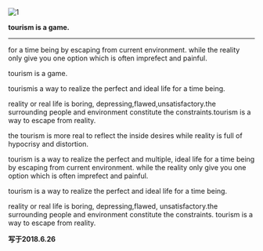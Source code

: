 ![1](https://love2.io/@niuxiaoxiaoone/doc/2018-zhou)

**tourism is a game.**

---

for a time being by escaping from current environment. while the reality only give you one option which is often imprefect and painful.

tourism is a game.

tourismis a way to realize the perfect and ideal life for a time being.

reality or real life is boring, depressing,flawed,unsatisfactory.the surrounding people and environment constitute the constraints.tourism is a way to escape from reality.

the tourism is more real to reflect the inside desires while reality is full of hypocrisy and distortion.

tourism is a way to realize the perfect and multiple, ideal life for a time being by escaping from current environment. while the reality only give you one option which is often imprefect and painful.

tourism is a way to realize the perfect and ideal life for a time being.

reality or real life is boring, depressing,flawed, unsatisfactory.the surrounding people and environment constitute the constraints. tourism is a way to escape from reality.

**写于2018.6.26**